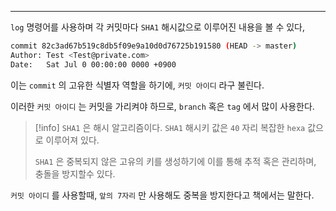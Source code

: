 
---

`log` 명령어를 사용하며 각 커밋마다  `SHA1` 해시값으로 이루어진 내용을 볼 수 있다,

```sh
commit 82c3ad67b519c8db5f09e9a10d0d76725b191580 (HEAD -> master)
Author: Test <Test@private.com>
Date:   Sat Jul 0 00:00:00 0000 +0900
```

이는 `commit` 의 고유한 식별자 역할을 하기에, `커밋 아이디` 라구 불린다.

이러한 `커밋 아이디` 는 커밋을 가리켜야 하므로, `branch` 혹은 `tag` 에서 많이 사용한다.

>[!info] `SHA1` 은 해시 알고리즘이다.
>`SHA1` 해시키 값은 `40` 자리 복잡한 `hexa` 값으로 이루어져 있다.
>
>`SHA1` 은 중복되지 않은 고유의 키를 생성하기에 이를 통해 추적 혹은 관리하며, 충돌을 방지할수 있다.

`커밋 아이디` 를 사용할때, `앞의 7자리` 만 사용해도 중복을 방지한다고 책에서는 말한다.
